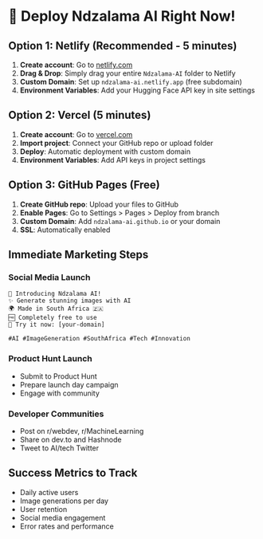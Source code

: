 # 🚀 Deploy Ndzalama AI Right Now!

## Option 1: Netlify (Recommended - 5 minutes)

1. **Create account**: Go to [netlify.com](https://netlify.com)
2. **Drag & Drop**: Simply drag your entire `Ndzalama-AI` folder to Netlify
3. **Custom Domain**: Set up `ndzalama-ai.netlify.app` (free subdomain)
4. **Environment Variables**: Add your Hugging Face API key in site settings

## Option 2: Vercel (5 minutes)

1. **Create account**: Go to [vercel.com](https://vercel.com)
2. **Import project**: Connect your GitHub repo or upload folder
3. **Deploy**: Automatic deployment with custom domain
4. **Environment Variables**: Add API keys in project settings

## Option 3: GitHub Pages (Free)

1. **Create GitHub repo**: Upload your files to GitHub
2. **Enable Pages**: Go to Settings > Pages > Deploy from branch
3. **Custom Domain**: Add `ndzalama-ai.github.io` or your domain
4. **SSL**: Automatically enabled

## Immediate Marketing Steps

### Social Media Launch
```
🚀 Introducing Ndzalama AI! 
✨ Generate stunning images with AI
🌍 Made in South Africa 🇿🇦
🆓 Completely free to use
🔗 Try it now: [your-domain]

#AI #ImageGeneration #SouthAfrica #Tech #Innovation
```

### Product Hunt Launch
- Submit to Product Hunt
- Prepare launch day campaign
- Engage with community

### Developer Communities
- Post on r/webdev, r/MachineLearning
- Share on dev.to and Hashnode
- Tweet to AI/tech Twitter

## Success Metrics to Track
- Daily active users
- Image generations per day
- User retention
- Social media engagement
- Error rates and performance
